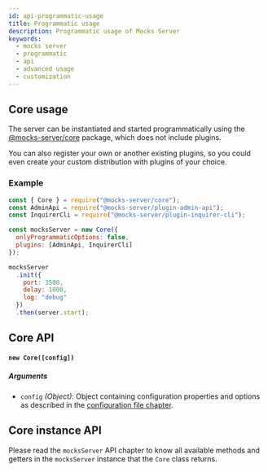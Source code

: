 ```yaml
---
id: api-programmatic-usage
title: Programmatic usage
description: Programmatic usage of Mocks Server
keywords:
  - mocks server
  - programmatic
  - api
  - advanced usage
  - customization
---
```


## Core usage

The server can be instantiated and started programmatically using the [@mocks-server/core](https://www.npmjs.com/package/@mocks-server/core) package, which does not include plugins.

You can also register your own or another existing plugins, so you could even create your custom distribution with plugins of your choice.

### Example

```javascript
const { Core } = require("@mocks-server/core");
const AdminApi = require("@mocks-server/plugin-admin-api");
const InquirerCli = require("@mocks-server/plugin-inquirer-cli");

const mocksServer = new Core({
  onlyProgrammaticOptions: false,
  plugins: [AdminApi, InquirerCli]
});

mocksServer
  .init({
    port: 3500,
    delay: 1000,
    log: "debug"
  })
  .then(server.start);
```

## Core API

#### `new Core([config])` 

##### Arguments

* `config` _(Object)_: Object containing configuration properties and options as described in the [configuration file chapter](configuration-file.md).

## Core instance API

Please read the `mocksServer` API chapter to know all available methods and getters in the `mocksServer` instance that the `Core` class returns.
